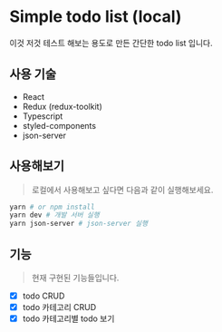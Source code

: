 # Simple todo list (local)

이것 저것 테스트 해보는 용도로 만든 간단한 todo list 입니다.

## 사용 기술

- React
- Redux (redux-toolkit)
- Typescript
- styled-components
- json-server

## 사용해보기

> 로컬에서 사용해보고 싶다면 다음과 같이 실행해보세요.

```bash
yarn # or npm install
yarn dev # 개발 서버 실행
yarn json-server # json-server 실행
```

## 기능

> 현재 구현된 기능들입니다.

- [x] todo CRUD
- [x] todo 카테고리 CRUD
- [x] todo 카테고리별 todo 보기
